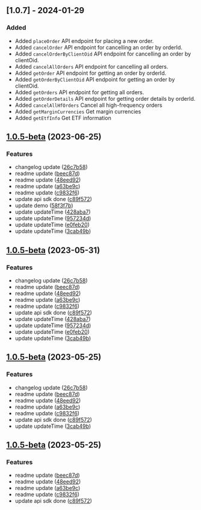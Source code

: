 ## [1.0.7] - 2024-01-29
### Added
- Added `placeOrder` API endpoint for placing a new order.
- Added `cancelOrder` API endpoint for cancelling an order by orderId.
- Added `cancelOrderByClientOid` API endpoint for cancelling an order by clientOid.
- Added `cancelAllOrders` API endpoint for cancelling all orders.
- Added `getOrder` API endpoint for getting an order by orderId.
- Added `getOrderByClientOid` API endpoint for getting an order by clientOid.
- Added `getOrders` API endpoint for getting all orders.
- Added `getOrderDetails` API endpoint for getting order details by orderId.
- Added `cancelAllHfOrders` Cancel all high-frequency orders
- Added `getMarginCurrencies` Get margin currencies
- Added `getEtfInfo` Get ETF information
## [1.0.5-beta](https://github.com/Kucoin/kucoin-node-sdk/compare/v1.0.4...v1.0.5-beta) (2023-06-25)


### Features

* changelog update ([26c7b58](https://github.com/Kucoin/kucoin-node-sdk/commit/26c7b5868d010145e6772adeb93318db0f9ca421))
* readme update ([beec87d](https://github.com/Kucoin/kucoin-node-sdk/commit/beec87d2e941ed23cec99968fc223f186f236198))
* readme update ([48eed92](https://github.com/Kucoin/kucoin-node-sdk/commit/48eed9266f85d078290de26371e7aa1c6af33851))
* readme update ([a63be9c](https://github.com/Kucoin/kucoin-node-sdk/commit/a63be9c9283b927afcd1aec404a5179851a75f5b))
* readme update ([c9832f6](https://github.com/Kucoin/kucoin-node-sdk/commit/c9832f6764d8987e77ae9e8a5d7039f299c404ff))
* update api sdk done ([c89f572](https://github.com/Kucoin/kucoin-node-sdk/commit/c89f572f92455185cfb9c441ed6bd025c2462e08))
* update demo ([58f3f7b](https://github.com/Kucoin/kucoin-node-sdk/commit/58f3f7b945ac63046cff97b28cc752e6b88e61e2))
* update updateTime ([428aba7](https://github.com/Kucoin/kucoin-node-sdk/commit/428aba71ed84e7dd6f3af911978772e3c07511e6))
* update updateTime ([957234d](https://github.com/Kucoin/kucoin-node-sdk/commit/957234d8c26b09faee3a374f4b611b23dde5273c))
* update updateTime ([e0feb20](https://github.com/Kucoin/kucoin-node-sdk/commit/e0feb20577123be35fdd0835b684ca21e233ad84))
* update updateTime ([3cab49b](https://github.com/Kucoin/kucoin-node-sdk/commit/3cab49b4b122e82c6cefaf8a207a0b1851cdb23a))



## [1.0.5-beta](https://github.com/Kucoin/kucoin-node-sdk/compare/v1.0.4...v1.0.5-beta) (2023-05-31)


### Features

* changelog update ([26c7b58](https://github.com/Kucoin/kucoin-node-sdk/commit/26c7b5868d010145e6772adeb93318db0f9ca421))
* readme update ([beec87d](https://github.com/Kucoin/kucoin-node-sdk/commit/beec87d2e941ed23cec99968fc223f186f236198))
* readme update ([48eed92](https://github.com/Kucoin/kucoin-node-sdk/commit/48eed9266f85d078290de26371e7aa1c6af33851))
* readme update ([a63be9c](https://github.com/Kucoin/kucoin-node-sdk/commit/a63be9c9283b927afcd1aec404a5179851a75f5b))
* readme update ([c9832f6](https://github.com/Kucoin/kucoin-node-sdk/commit/c9832f6764d8987e77ae9e8a5d7039f299c404ff))
* update api sdk done ([c89f572](https://github.com/Kucoin/kucoin-node-sdk/commit/c89f572f92455185cfb9c441ed6bd025c2462e08))
* update updateTime ([428aba7](https://github.com/Kucoin/kucoin-node-sdk/commit/428aba71ed84e7dd6f3af911978772e3c07511e6))
* update updateTime ([957234d](https://github.com/Kucoin/kucoin-node-sdk/commit/957234d8c26b09faee3a374f4b611b23dde5273c))
* update updateTime ([e0feb20](https://github.com/Kucoin/kucoin-node-sdk/commit/e0feb20577123be35fdd0835b684ca21e233ad84))
* update updateTime ([3cab49b](https://github.com/Kucoin/kucoin-node-sdk/commit/3cab49b4b122e82c6cefaf8a207a0b1851cdb23a))



## [1.0.5-beta](https://github.com/Kucoin/kucoin-node-sdk/compare/v1.0.4...v1.0.5-beta) (2023-05-25)


### Features

* changelog update ([26c7b58](https://github.com/Kucoin/kucoin-node-sdk/commit/26c7b5868d010145e6772adeb93318db0f9ca421))
* readme update ([beec87d](https://github.com/Kucoin/kucoin-node-sdk/commit/beec87d2e941ed23cec99968fc223f186f236198))
* readme update ([48eed92](https://github.com/Kucoin/kucoin-node-sdk/commit/48eed9266f85d078290de26371e7aa1c6af33851))
* readme update ([a63be9c](https://github.com/Kucoin/kucoin-node-sdk/commit/a63be9c9283b927afcd1aec404a5179851a75f5b))
* readme update ([c9832f6](https://github.com/Kucoin/kucoin-node-sdk/commit/c9832f6764d8987e77ae9e8a5d7039f299c404ff))
* update api sdk done ([c89f572](https://github.com/Kucoin/kucoin-node-sdk/commit/c89f572f92455185cfb9c441ed6bd025c2462e08))
* update updateTime ([3cab49b](https://github.com/Kucoin/kucoin-node-sdk/commit/3cab49b4b122e82c6cefaf8a207a0b1851cdb23a))



## [1.0.5-beta](https://github.com/Kucoin/kucoin-node-sdk/compare/v1.0.4...v1.0.5-beta) (2023-05-25)


### Features

* readme update ([beec87d](https://github.com/Kucoin/kucoin-node-sdk/commit/beec87d2e941ed23cec99968fc223f186f236198))
* readme update ([48eed92](https://github.com/Kucoin/kucoin-node-sdk/commit/48eed9266f85d078290de26371e7aa1c6af33851))
* readme update ([a63be9c](https://github.com/Kucoin/kucoin-node-sdk/commit/a63be9c9283b927afcd1aec404a5179851a75f5b))
* readme update ([c9832f6](https://github.com/Kucoin/kucoin-node-sdk/commit/c9832f6764d8987e77ae9e8a5d7039f299c404ff))
* update api sdk done ([c89f572](https://github.com/Kucoin/kucoin-node-sdk/commit/c89f572f92455185cfb9c441ed6bd025c2462e08))



